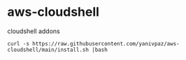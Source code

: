 # aws-cloudshell
cloudshell addons

```
curl -s https://raw.githubusercontent.com/yanivpaz/aws-cloudshell/main/install.sh |bash
```
